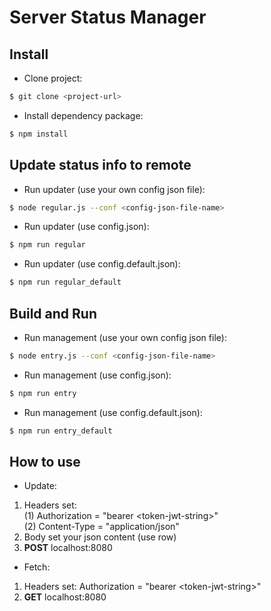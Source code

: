 # Server Status Manager #

## Install
* Clone project:
```bash 
$ git clone <project-url>
```
* Install dependency package:
```bash
$ npm install
```

## Update status info to remote
* Run updater (use your own config json file):
```bash
$ node regular.js --conf <config-json-file-name>
```
* Run updater (use config.json):
```bash
$ npm run regular
```
* Run updater (use config.default.json):
```bash
$ npm run regular_default
```

## Build and Run
* Run management (use your own config json file):
```bash
$ node entry.js --conf <config-json-file-name>
```
* Run management (use config.json):
```bash
$ npm run entry
```
* Run management (use config.default.json):
```bash
$ npm run entry_default
```

## How to use
* Update:   
1. Headers set:  
    (1) Authorization = "bearer \<token-jwt-string\>"   
    (2) Content-Type = "application/json"
2. Body set your json content (use row)
3. **POST** localhost:8080

* Fetch:  
1. Headers set: Authorization = "bearer \<token-jwt-string\>"   
2. **GET** localhost:8080
